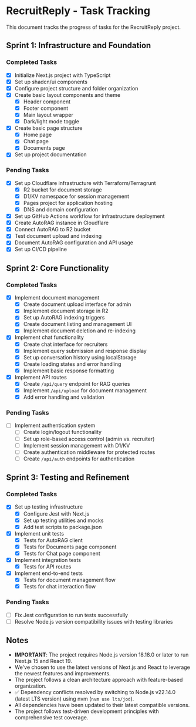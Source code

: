 # RecruitReply - Task Tracking

This document tracks the progress of tasks for the RecruitReply project.

## Sprint 1: Infrastructure and Foundation

### Completed Tasks

- [x] Initialize Next.js project with TypeScript
- [x] Set up shadcn/ui components
- [x] Configure project structure and folder organization
- [x] Create basic layout components and theme
  - [x] Header component
  - [x] Footer component
  - [x] Main layout wrapper
  - [x] Dark/light mode toggle
- [x] Create basic page structure
  - [x] Home page
  - [x] Chat page
  - [x] Documents page
- [x] Set up project documentation

### Pending Tasks

- [x] Set up Cloudflare infrastructure with Terraform/Terragrunt
  - [x] R2 bucket for document storage
  - [x] D1/KV namespace for session management
  - [x] Pages project for application hosting
  - [x] DNS and domain configuration
- [x] Set up GitHub Actions workflow for infrastructure deployment
- [x] Create AutoRAG instance in Cloudflare
- [x] Connect AutoRAG to R2 bucket
- [x] Test document upload and indexing
- [x] Document AutoRAG configuration and API usage
- [x] Set up CI/CD pipeline

## Sprint 2: Core Functionality

### Completed Tasks

- [x] Implement document management
  - [x] Create document upload interface for admin
  - [x] Implement document storage in R2
  - [x] Set up AutoRAG indexing triggers
  - [x] Create document listing and management UI
  - [x] Implement document deletion and re-indexing
- [x] Implement chat functionality
  - [x] Create chat interface for recruiters
  - [x] Implement query submission and response display
  - [x] Set up conversation history using localStorage
  - [x] Create loading states and error handling
  - [x] Implement basic response formatting
- [x] Implement API routes
  - [x] Create `/api/query` endpoint for RAG queries
  - [x] Implement `/api/upload` for document management
  - [x] Add error handling and validation

### Pending Tasks

- [ ] Implement authentication system
  - [ ] Create login/logout functionality
  - [ ] Set up role-based access control (admin vs. recruiter)
  - [ ] Implement session management with D1/KV
  - [ ] Create authentication middleware for protected routes
  - [ ] Create `/api/auth` endpoints for authentication

## Sprint 3: Testing and Refinement

### Completed Tasks

- [x] Set up testing infrastructure
  - [x] Configure Jest with Next.js
  - [x] Set up testing utilities and mocks
  - [x] Add test scripts to package.json
- [x] Implement unit tests
  - [x] Tests for AutoRAG client
  - [x] Tests for Documents page component
  - [x] Tests for Chat page component
- [x] Implement integration tests
  - [x] Tests for API routes
- [x] Implement end-to-end tests
  - [x] Tests for document management flow
  - [x] Tests for chat interaction flow

### Pending Tasks

- [ ] Fix Jest configuration to run tests successfully
- [ ] Resolve Node.js version compatibility issues with testing libraries

## Notes

- **IMPORTANT**: The project requires Node.js version 18.18.0 or later to run Next.js 15 and React 19.
- We've chosen to use the latest versions of Next.js and React to leverage the newest features and improvements.
- The project follows a clean architecture approach with feature-based organization.
- ✅ Dependency conflicts resolved by switching to Node.js v22.14.0 (latest LTS version) using nvm (`nvm use lts/jod`).
- All dependencies have been updated to their latest compatible versions.
- The project follows test-driven development principles with comprehensive test coverage.
